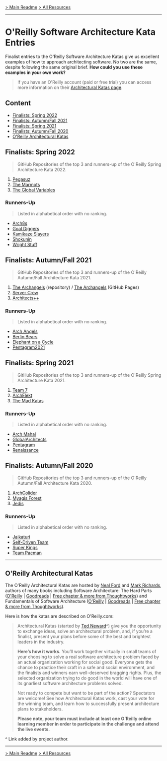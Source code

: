 [> Main Readme](../README.md)  [> All Resources](README.md)

---

# O'Reilly Software Architecture Kata Entries

Finalist entries to the O'Reilly Software Architecture Katas give us excellent examples of how to approach architecting software. No two are the same, despite following the same original brief. **How could you use these examples in your own work?**

> If you have an O'Reilly account (paid or free trial) you can access more information on their [Architectural Katas page](https://learning.oreilly.com/featured/architectural-katas/).

## Content

- <a href="#spring22">Finalists: Spring 2022</a>
- <a href="#fall21">Finalists: Autumn/Fall 2021</a>
- <a href="#spring21">Finalists: Spring 2021</a>
- <a href="#fall20">Finalists: Autumn/Fall 2020</a>
- <a href="#oreillykatas">O'Reilly Architectural Katas</a>

<a name="spring22"></a>

## Finalists: Spring 2022 

> GitHub Repositories of the top 3 and runners-up of the O'Reilly Spring Architecture Kata 2022.

1. [Pegasuz](https://github.com/z-katas/arch-katas-dcc)
2. [The Marmots](https://github.com/TheMarmots/ArchKatas2022)
3. [The Global Variables](https://github.com/IlluminatePossibilities)

### Runners-Up

> Listed in alphabetical order with no ranking.

- [Arch8s](https://github.com/arch8s/spring-2022)
- [Goal Diggers](https://github.com/goaldiggers-kata/goaldiggers)
- [Kamikaze Slayers](https://github.com/kamikazeSlayers/architectural-katas-2022)
- [Shokunin](https://github.com/Sruinard/ArchitectureKata)
- [Wright Stuff](https://github.com/WrightStuffNJ)

<a name="fall21"></a>

## Finalists: Autumn/Fall 2021 

> GitHub Repositories of the top 3 and runners-up of the O'Reilly Autumn/Fall Architecture Kata 2021.

1. [The Archangels](https://github.com/tekiegirl/Archangels) (repository) / [The Archangels](https://tekiegirl.github.io/Archangels/) (GitHub Pages)
2. [Server Crew](https://github.com/vadagama/sever_crew)
3. [Architects++](https://github.com/chrizbo/architectural-katas-2021-fall)

### Runners-Up

> Listed in alphabetical order with no ranking.

- [Arch Angels](https://github.com/preetiagarwal26/archAngels)
- [Berlin Bears](https://github.com/AmalKhalil/berlin-bears/)
- [Elephant on a Cycle](https://github.com/sakosy/arch_katas_2021)
- [Pentagram2021](https://github.com/CruncherBigData/Pentagram2021)

<a name="spring21"></a>

## Finalists: Spring 2021

> GitHub Repositories of the top 3 and runners-up of the O'Reilly Spring Architecture Kata 2021.

1. [Team 7](https://github.com/team7katas/sysopsquad)
2. [ArchElekt](https://github.com/stitakis/ArchElekt)
3. [The Mad Katas](https://github.com/tekiegirl/TheMadKatas)

### Runners-Up

> Listed in alphabetical order with no ranking.

- [Arch Mahal](https://github.com/archkata2021t17/sysops-squad)
- [GlobalArchitects](https://github.com/archkatas-team-oreilly-21/solution)
- [Pentagram](https://github.com/amitosaurus/pentagram)
- [Renaissance](https://github.com/akryvko/architectural-katas-renaissance)

<a name="fall20"></a>

## Finalists: Autumn/Fall 2020

> GitHub Repositories of the top 3 and runners-up of the O'Reilly Autumn/Fall Architecture Kata 2020.

1. [ArchColider](https://github.com/ldynia/archcolider)
2. [Myagis Forest](https://github.com/miyagis-forests/farmacy-food-kata)
3. [Jedis](https://github.com/TheJedis2020/arch_katas_2020)

### Runners-Up

> Listed in alphabetical order with no ranking.

- [Jaikaturi](https://github.com/lookfwd/archkata)
- [Self-Driven Team](https://github.com/selfdriventeam/kata)
- [Super Kings](https://github.com/lastlegion/arch-katas)
- [Team Pacman](https://github.com/icedhacker/architecture-katas)

---

<a name="oreillykatas"></a>

## O'Reilly Architectural Katas

The O'Reilly Architectural Katas are hosted by [Neal Ford](http://nealford.com/) and [Mark Richards](https://developertoarchitect.com/), authors of many books including Software Architecture: The Hard Parts ([O'Reilly](https://learning.oreilly.com/library/view/software-architecture-the/9781492086888/) | [Goodreads](https://www.goodreads.com/book/show/58153482-software-architecture) | [Free chapter & more from Thoughtworks](https://www.thoughtworks.com/cn/books/software-architecture-hard-parts)) and Fundamentals of Software Architecture ([O'Reilly](https://learning.oreilly.com/library/view/fundamentals-of-software/9781492043447/) | [Goodreads](https://www.goodreads.com/book/show/44144493-fundamentals-of-software-architecture) | [Free chapter & more from Thoughtworks](https://www.thoughtworks.com/books/fundamentals-of-software-architecture)).

Here is how the katas are described on O'Reilly.com:

> Architectural Katas (started by [Ted Neward](http://blogs.tedneward.com/)^) give you the opportunity to exchange ideas, solve an architectural problem, and, if you’re a finalist, present your plans before some of the best and brightest leaders in the industry.
>
> **Here’s how it works.** You’ll work together virtually in small teams of your choosing to solve a real software architecture problem faced by an actual organization working for social good. Everyone gets the chance to practice their craft in a safe and social environment, and the finalists and winners earn well-deserved bragging rights. Plus, the selected organization trying to do good in the world will have one of its gnarliest software architecture problems solved.
>
> Not ready to compete but want to be part of the action? Spectators are welcome! See how Architectural Katas work, cast your vote for the winning team, and learn how to successfully present architecture plans to stakeholders.
>
> **Please note, your team must include at least one O’Reilly online learning member in order to participate in the challenge and attend the live events.**

^ Link added by project author.

---

[> Main Readme](../README.md)  [> All Resources](README.md)
